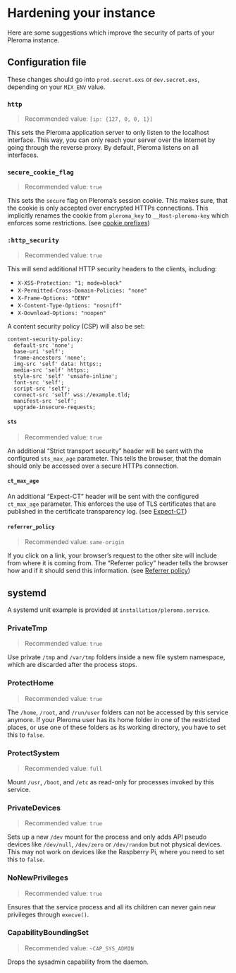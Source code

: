 # Hardening your instance
Here are some suggestions which improve the security of parts of your Pleroma instance.

## Configuration file

These changes should go into `prod.secret.exs` or `dev.secret.exs`, depending on your `MIX_ENV` value.

### `http`

> Recommended value: `[ip: {127, 0, 0, 1}]`

This sets the Pleroma application server to only listen to the localhost interface. This way, you can only reach your server over the Internet by going through the reverse proxy. By default, Pleroma listens on all interfaces.

### `secure_cookie_flag`

> Recommended value: `true`

This sets the `secure` flag on Pleroma’s session cookie. This makes sure, that the cookie is only accepted over encrypted HTTPs connections. This implicitly renames the cookie from `pleroma_key` to `__Host-pleroma-key` which enforces some restrictions. (see [cookie prefixes](https://developer.mozilla.org/en-US/docs/Web/HTTP/Headers/Set-Cookie#Cookie_prefixes))

### `:http_security`

> Recommended value: `true`

This will send additional HTTP security headers to the clients, including:

* `X-XSS-Protection: "1; mode=block"`
* `X-Permitted-Cross-Domain-Policies: "none"`
* `X-Frame-Options: "DENY"`
* `X-Content-Type-Options: "nosniff"`
* `X-Download-Options: "noopen"`

A content security policy (CSP) will also be set:

```csp
content-security-policy:
  default-src 'none';
  base-uri 'self';
  frame-ancestors 'none';
  img-src 'self' data: https:;
  media-src 'self' https:;
  style-src 'self' 'unsafe-inline';
  font-src 'self';
  script-src 'self';
  connect-src 'self' wss://example.tld;
  manifest-src 'self';
  upgrade-insecure-requests;
```

#### `sts`

> Recommended value: `true`

An additional “Strict transport security” header will be sent with the configured `sts_max_age` parameter. This tells the browser, that the domain should only be accessed over a secure HTTPs connection.

#### `ct_max_age`

An additional “Expect-CT” header will be sent with the configured `ct_max_age` parameter. This enforces the use of TLS certificates that are published in the certificate transparency log. (see [Expect-CT](https://developer.mozilla.org/en-US/docs/Web/HTTP/Headers/Expect-CT))

#### `referrer_policy`

> Recommended value: `same-origin`

If you click on a link, your browser’s request to the other site will include from where it is coming from. The “Referrer policy” header tells the browser how and if it should send this information. (see [Referrer policy](https://developer.mozilla.org/en-US/docs/Web/HTTP/Headers/Referrer-Policy))

## systemd

A systemd unit example is provided at `installation/pleroma.service`.

### PrivateTmp

> Recommended value: `true`

Use private `/tmp` and `/var/tmp` folders inside a new file system namespace, which are discarded after the process stops.

### ProtectHome

> Recommended value: `true`

The `/home`, `/root`, and `/run/user` folders can not be accessed by this service anymore. If your Pleroma user has its home folder in one of the restricted places, or use one of these folders as its working directory, you have to set this to `false`.

### ProtectSystem

> Recommended value: `full`

Mount `/usr`, `/boot`, and `/etc` as read-only for processes invoked by this service.

### PrivateDevices

> Recommended value: `true`

Sets up a new `/dev` mount for the process and only adds API pseudo devices like `/dev/null`, `/dev/zero` or `/dev/random` but not physical devices. This may not work on devices like the Raspberry Pi, where you need to set this to `false`.

### NoNewPrivileges

> Recommended value: `true`

Ensures that the service process and all its children can never gain new privileges through `execve()`.

### CapabilityBoundingSet

> Recommended value: `~CAP_SYS_ADMIN`

Drops the sysadmin capability from the daemon.
